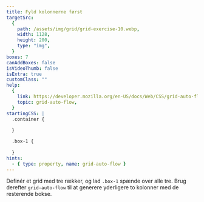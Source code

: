 ```yaml
---
title: Fyld kolonnerne først
targetSrc:
  {
    path: /assets/img/grid/grid-exercise-10.webp,
    width: 1128,
    height: 200,
    type: "img",
  }
boxes: 7
canAddBoxes: false
isVideoThumb: false
isExtra: true
customClass: ""
help:
  {
    link: https://developer.mozilla.org/en-US/docs/Web/CSS/grid-auto-flow,
    topic: grid-auto-flow,
  }
startingCSS: |
  .container {
    
  }

  .box-1 {
    
  }
hints:
  - { type: property, name: grid-auto-flow }
---
```


Definér et grid med tre rækker, og lad <code class="token selector">.box-1</code> spænde over alle tre. Brug derefter `grid-auto-flow` til at generere yderligere to kolonner med de resterende bokse.
